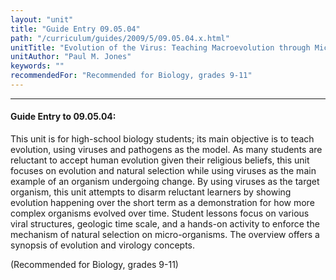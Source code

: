 ```yaml
---
layout: "unit"
title: "Guide Entry 09.05.04"
path: "/curriculum/guides/2009/5/09.05.04.x.html"
unitTitle: "Evolution of the Virus: Teaching Macroevolution through Microevolution"
unitAuthor: "Paul M. Jones"
keywords: ""
recommendedFor: "Recommended for Biology, grades 9-11"
---
```

<body>
<hr/>
 <h4>
  Guide Entry to 09.05.04:
 </h4>
 This unit is for high-school biology students;  its main objective is to teach evolution, using viruses and pathogens as the model. As many students are reluctant to accept human evolution given their religious beliefs, this unit focuses on evolution and natural selection while using viruses as the main example of an organism undergoing change. By using viruses as the target organism, this unit attempts to disarm reluctant learners by showing evolution happening over the short term as a demonstration for how more complex organisms evolved over time. Student lessons focus on various viral structures, geologic time scale, and a hands-on activity to enforce the mechanism of natural selection on micro-organisms. The overview offers a synopsis of evolution and virology concepts.
<p>
  (Recommended for Biology, grades 9-11)
 </p>














</body>